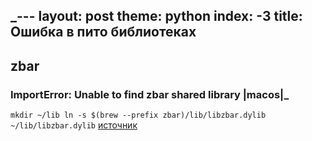 _---
layout: post
theme: python
index: -3
title: Ошибка в пито библиотеках
---
## zbar
### ImportError: Unable to find zbar shared library |macos|_

`mkdir ~/lib
ln -s $(brew --prefix zbar)/lib/libzbar.dylib ~/lib/libzbar.dylib`
[источник](https://github.com/npinchot/zbar/issues/3#issuecomment-1038005495)
